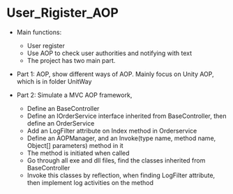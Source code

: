 # User_Rigister_AOP
+ Main functions:
  + User register
  + Use AOP to check user authorities and notifying with text
  + The project has two main part.

+ Part 1: AOP, show different ways of AOP. Mainly focus on Unity AOP, which is in folder UnitWay

+ Part 2: Simulate a MVC AOP framework, 
	+ Define an BaseController
	+ Define an IOrderService interface inherited from BaseController, then define an OrderService
	+ Add an LogFilter attribute on Index method in Orderservice
	+ Define an AOPManager, and an Invoke(type name, method name, Object[] parameters) method in it
	+ The method is initiated when called
	+ Go through all exe and dll files, find the classes inherited from BaseController
	+ Invoke this classes by reflection, when finding LogFilter attribute, then implement log activities on the method
	